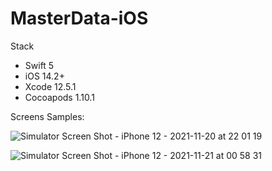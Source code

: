 # MasterData-iOS

Stack

* Swift 5
* iOS 14.2+
* Xcode 12.5.1
* Cocoapods 1.10.1

Screens Samples:

![Simulator Screen Shot - iPhone 12 - 2021-11-20 at 22 01 19](https://user-images.githubusercontent.com/16417174/142745576-4945d839-9239-45a1-b4b9-d91346cf83fd.png)

![Simulator Screen Shot - iPhone 12 - 2021-11-21 at 00 58 31](https://user-images.githubusercontent.com/16417174/142749030-7651cc61-3b09-453d-97e1-cc5b01ca026e.png)
